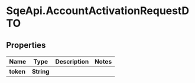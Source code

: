# SqeApi.AccountActivationRequestDTO

## Properties

Name | Type | Description | Notes
------------ | ------------- | ------------- | -------------
**token** | **String** |  | 



